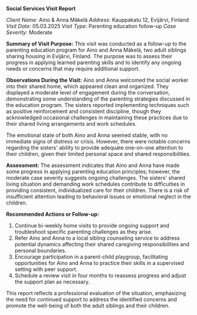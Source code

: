 **Social Services Visit Report**

*Client Name:* Aino & Anna Mäkelä
*Address:* Kauppakatu 12, Evijärvi, Finland
*Visit Date:* 05.03.2025
*Visit Type:* Parenting education follow-up
*Case Severity:* Moderate

**Summary of Visit Purpose:**
This visit was conducted as a follow-up to the parenting education program for Aino and Anna Mäkelä, two adult siblings sharing housing in Evijärvi, Finland. The purpose was to assess their progress in applying learned parenting skills and to identify any ongoing needs or concerns that may require additional support.

**Observations During the Visit:**
Aino and Anna welcomed the social worker into their shared home, which appeared clean and organized. They displayed a moderate level of engagement during the conversation, demonstrating some understanding of the parenting strategies discussed in the education program. The sisters reported implementing techniques such as positive reinforcement and consistent discipline, though they acknowledged occasional challenges in maintaining these practices due to their shared living arrangements and work schedules.

The emotional state of both Aino and Anna seemed stable, with no immediate signs of distress or crisis. However, there were notable concerns regarding the sisters' ability to provide adequate one-on-one attention to their children, given their limited personal space and shared responsibilities.

**Assessment:**
The assessment indicates that Aino and Anna have made some progress in applying parenting education principles; however, the moderate case severity suggests ongoing challenges. The sisters' shared living situation and demanding work schedules contribute to difficulties in providing consistent, individualized care for their children. There is a risk of insufficient attention leading to behavioral issues or emotional neglect in the children.

**Recommended Actions or Follow-up:**
1. Continue bi-weekly home visits to provide ongoing support and troubleshoot specific parenting challenges as they arise.
2. Refer Aino and Anna to a local sibling counseling service to address potential dynamics affecting their shared caregiving responsibilities and personal boundaries.
3. Encourage participation in a parent-child playgroup, facilitating opportunities for Aino and Anna to practice their skills in a supervised setting with peer support.
4. Schedule a review visit in four months to reassess progress and adjust the support plan as necessary.

This report reflects a professional evaluation of the situation, emphasizing the need for continued support to address the identified concerns and promote the well-being of both the adult siblings and their children.